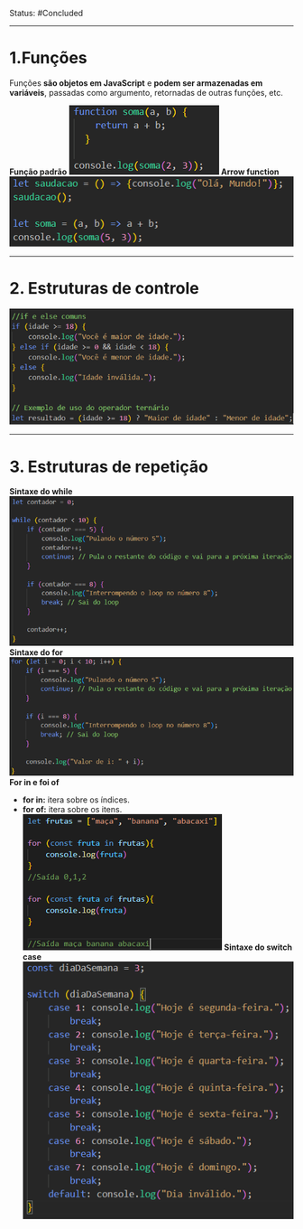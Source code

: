 
Status: #Concluded 

---
# **1.Funções**
Funções **são objetos em JavaScript** e **podem ser armazenadas em variáveis**, passadas como argumento, retornadas de outras funções, etc.

**Função padrão**
![Pasted image 20250505154432](../../attachments/Pasted%20image%2020250505154432.png)
**Arrow function**
![500](../../attachments/Pasted%20image%2020250505155044.png)

---
# **2. Estruturas de controle**
![550](../../attachments/Pasted%20image%2020250505155901.png)

---
# **3. Estruturas de repetição**

**Sintaxe do while**
![600](../../attachments/Pasted%20image%2020250505160138.png)
**Sintaxe do for**
![600](../../attachments/Pasted%20image%2020250505160331.png)
**For in e foi of**
- **for in:** itera sobre os índices.
- **for of:** itera sobre os itens.
![](../../attachments/Pasted%20image%2020250705140612.png)
**Sintaxe do switch case**
![400](../../attachments/Pasted%20image%2020250505160538.png)

